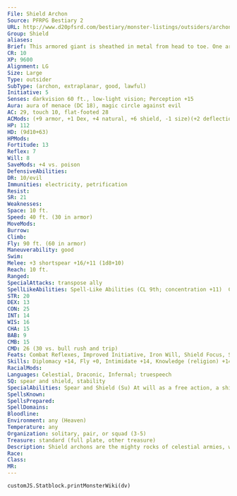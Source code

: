 ```yaml
---
File: Shield Archon
Source: PFRPG Bestiary 2
URL: http://www.d20pfsrd.com/bestiary/monster-listings/outsiders/archon/archon-shield
Group: Shield
aliases: 
Brief: This armored giant is sheathed in metal from head to toe. One arm ends in a spear-like blade, the other in a massive shield.
CR: 10
XP: 9600
Alignment: LG
Size: Large
Type: outsider
SubType: (archon, extraplanar, good, lawful)
Initiative: 5
Senses: darkvision 60 ft., low-light vision; Perception +15
Aura: aura of menace (DC 18), magic circle against evil
AC: 29, touch 10, flat-footed 28
ACMods: (+9 armor, +1 Dex, +4 natural, +6 shield, -1 size)(+2 deflection vs. evil)
HP: 112
HD: (9d10+63)
HPMods: 
Fortitude: 13
Reflex: 7
Will: 8
SaveMods: +4 vs. poison
DefensiveAbilities: 
DR: 10/evil
Immunities: electricity, petrification
Resist: 
SR: 21
Weaknesses: 
Space: 10 ft.
Speed: 40 ft. (30 in armor)
MoveMods: 
Burrow: 
Climb: 
Fly: 90 ft. (60 in armor)
Maneuverability: good
Swim: 
Melee: +3 shortspear +16/+11 (1d8+10)
Reach: 10 ft.
Ranged: 
SpecialAttacks: transpose ally
SpellLikeAbilities: Spell-Like Abilities (CL 9th; concentration +11)  Constant-magic circle against evil   At Will-aid, greater teleport (self plus 50 lbs. of objects only), message   1/day-disrupting weapon, divine power, shield other
STR: 20
DEX: 13
CON: 25
INT: 14
WIS: 16
CHA: 15
BAB: 9
CMB: 15
CMD: 26 (30 vs. bull rush and trip)
Feats: Combat Reflexes, Improved Initiative, Iron Will, Shield Focus, Stand Still, Weapon Specialization (shortspear)B
Skills: Diplomacy +14, Fly +0, Intimidate +14, Knowledge (religion) +14, Perception +15, Sense Motive +15, Stealth -6, Survival +15
RacialMods: 
Languages: Celestial, Draconic, Infernal; truespeech
SQ: spear and shield, stability
SpecialAbilities: Spear and Shield (Su) At will as a free action, a shield archon can transform his hands into a +1 tower shield and a +3 shortspear, or either individually, or back to hands again. He cannot transform both hands into shields or both into shortspears. A shield archon never takes the typical -2 penalty on attack rolls while wielding a tower shield. A shield archon's weapons cannot be disarmed, but they can be sundered. If a shield archon loses his spear or shield, he can manifest a new one as a full-round action. When a shield archon is slain, these two items fade away-they cannot be looted or wielded by any other creature.  Stability (Ex) Shield archons receive a +4 racial bonus to CMD when resisting a bull rush or trip attempt.  Transpose Ally (Su) Once per day as a standard action, a shield archon can teleport to the location of a willing (or unconscious) ally and immediately teleport that ally to the archon's previous position, in effect switching places with the ally. The archon must have line of effect to the target.
SpellsKnown: 
SpellsPrepared: 
SpellDomains: 
Bloodline: 
Environment: any (Heaven)
Temperature: any
Organization: solitary, pair, or squad (3-5)
Treasure: standard (full plate, other treasure)
Description: Shield archons are the mighty rocks of celestial armies, withstanding waves of demons and devils without complaint. Though more than capable of tearing apart lesser demons and devils, their true strength lies in their ability to shrug off deadly attacks from superior opponents, giving their offense-oriented allies time to flank and overwhelm their mutual foes. Shield archons are 9 feet tall and weigh 800 pounds.
Race: 
Class: 
MR: 
---
```

```dataviewjs
customJS.Statblock.printMonsterWiki(dv)
```
